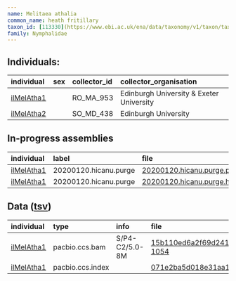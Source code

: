 ```yaml
---
name: Melitaea athalia
common_name: heath fritillary
taxon_id: [113330](https://www.ebi.ac.uk/ena/data/taxonomy/v1/taxon/tax-id/113330)order: Lepidoptera
family: Nymphalidae
---
```


## Individuals:

| individual | sex | collector_id | collector_organisation |
| :--------- | :-: | :----------- | :--------------------- |
| [ilMelAtha1](ilMelAtha1.md) |  | RO_MA_953 | Edinburgh University & Exeter University |
| [ilMelAtha2](ilMelAtha2.md) |  | SO_MD_438 | Edinburgh University |

## In-progress assemblies

| individual | label | file |
| :--------- | :---- | :--- |
| [ilMelAtha1](ilMelAtha1.md) | 20200120.hicanu.purge | [20200120.hicanu.purge.prim.fasta.gz](https://darwin.cog.sanger.ac.uk/insects/Melitaea_athalia/ilMelAtha1/assemblies/working/20200120.hicanu.purge/20200120.hicanu.purge.prim.fasta.gz) |
| [ilMelAtha1](ilMelAtha1.md) | 20200120.hicanu.purge | [20200120.hicanu.purge.htig.fasta.gz](https://darwin.cog.sanger.ac.uk/insects/Melitaea_athalia/ilMelAtha1/assemblies/working/20200120.hicanu.purge/20200120.hicanu.purge.htig.fasta.gz) |

## Data ([tsv](Melitaea_athalia_data.tsv))

| individual | type | info | file |
| :--------- | :--- | :--- | :--- |
| [ilMelAtha1](ilMelAtha1.md) | pacbio.ccs.bam | S/P4-C2/5.0-8M | [15b110ed6a2f69d24130d51191be6fc2-1054](https://darwin.cog.sanger.ac.uk/insects/Melitaea_athalia/ilMelAtha1/genomic_data/pacbio/m64097_200110_164901.ccs.bam) |
| [ilMelAtha1](ilMelAtha1.md) | pacbio.ccs.index |  | [071e2ba5d018e31aa1c97fb69706a5bb](https://darwin.cog.sanger.ac.uk/insects/Melitaea_athalia/ilMelAtha1/genomic_data/pacbio/m64097_200110_164901.ccs.bam.pbi) |
